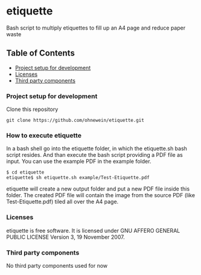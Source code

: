 # etiquette
Bash script to multiply etiquettes to fill up an A4 page and reduce paper waste

## Table of Contents
- [Project setup for development](#Project-setup-for-development)
- [Licenses](#licenses)
- [Third party components](#third-party-components)

### Project setup for development
Clone this repository
```
git clone https://github.com/ohnewein/etiquette.git
```

### How to execute etiquette

In a bash shell go into the etiquette folder, in which the etiquette.sh bash script resides. And than execute the bash script providing a PDF file as input. You can use the example PDF in the example folder.

```
$ cd etiquette
etiquette$ sh etiquette.sh example/Test-Etiquette.pdf
```

etiquette will create a new output folder and put a new PDF file inside this folder. The created PDF file will contain the image from the source PDF (like Test-Etiquette.pdf) tiled all over the A4 page.

### Licenses
etiquette is free software. It is licensed under GNU AFFERO GENERAL PUBLIC LICENSE Version 3, 19 November 2007.

### Third party components
No third party components used for now


